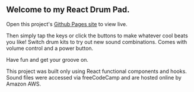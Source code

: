 ## Welcome to my React Drum Pad.

Open this project's [Github Pages site](https://edensweden.github.io/react-drum-pad/) to view live.

Then simply tap the keys or click the buttons to make whatever cool beats you like! Switch drum kits to try out new sound combinations. Comes with volume control and a power button.

Have fun and get your groove on.

This project was built only using React functional components and hooks. Sound files were accessed via freeCodeCamp and are hosted online by Amazon AWS.
